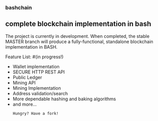 ### bashchain
## complete blockchain implementation in bash

<p>The project is currently in development. When completed, the stable MASTER branch 
will produce a fully-functional, standalone blockchain implementation in BASH.</p>

Feature List: #(in progress!)<ul>
   <li> Wallet implementation</li>
   <li> SECURE HTTP REST API</li>
   <li> Public Ledger</li>
   <li> Mining API</li>
   <li> Mining Implementation</li>
   <li> Address validation/search</li>
   <li> More dependable hashing and baking algorithms</li>
   <li> and more...</li>
   </lu>
    
    Hungry? Have a fork!
    
